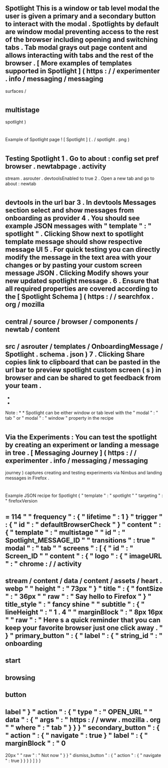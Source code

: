 #
Spotlight
This
is
a
window
or
tab
level
modal
the
user
is
given
a
primary
and
a
secondary
button
to
interact
with
the
modal
.
Spotlights
by
default
are
window
modal
preventing
access
to
the
rest
of
the
browser
including
opening
and
switching
tabs
.
Tab
modal
grays
out
page
content
and
allows
interacting
with
tabs
and
the
rest
of
the
browser
.
[
More
examples
of
templates
supported
in
Spotlight
]
(
https
:
/
/
experimenter
.
info
/
messaging
/
messaging
-
surfaces
/
#
multistage
-
spotlight
)
#
#
Example
of
Spotlight
page
!
[
Spotlight
]
(
.
/
spotlight
.
png
)
#
#
Testing
Spotlight
1
.
Go
to
about
:
config
set
pref
browser
.
newtabpage
.
activity
-
stream
.
asrouter
.
devtoolsEnabled
to
true
2
.
Open
a
new
tab
and
go
to
about
:
newtab
#
devtools
in
the
url
bar
3
.
In
devtools
Messages
section
select
and
show
messages
from
onboarding
as
provider
4
.
You
should
see
example
JSON
messages
with
"
template
"
:
"
spotlight
"
.
Clicking
Show
next
to
spotlight
template
message
should
show
respective
message
UI
5
.
For
quick
testing
you
can
directly
modify
the
message
in
the
text
area
with
your
changes
or
by
pasting
your
custom
screen
message
JSON
.
Clicking
Modify
shows
your
new
updated
spotlight
message
.
6
.
Ensure
that
all
required
properties
are
covered
according
to
the
[
Spotlight
Schema
]
(
https
:
/
/
searchfox
.
org
/
mozilla
-
central
/
source
/
browser
/
components
/
newtab
/
content
-
src
/
asrouter
/
templates
/
OnboardingMessage
/
Spotlight
.
schema
.
json
)
7
.
Clicking
Share
copies
link
to
clipboard
that
can
be
pasted
in
the
url
bar
to
preview
spotlight
custom
screen
(
s
)
in
browser
and
can
be
shared
to
get
feedback
from
your
team
.
-
*
*
Note
:
*
*
Spotlight
can
be
either
window
or
tab
level
with
the
"
modal
"
:
"
tab
"
or
"
modal
"
:
"
window
"
property
in
the
recipe
#
#
#
Via
the
Experiments
:
You
can
test
the
spotlight
by
creating
an
experiment
or
landing
a
message
in
tree
.
[
Messaging
Journey
]
(
https
:
/
/
experimenter
.
info
/
messaging
/
messaging
-
journey
)
captures
creating
and
testing
experiments
via
Nimbus
and
landing
messages
in
Firefox
.
#
#
#
Example
JSON
recipe
for
Spotlight
{
"
template
"
:
"
spotlight
"
"
targeting
"
:
"
firefoxVersion
>
=
114
"
"
frequency
"
:
{
"
lifetime
"
:
1
}
"
trigger
"
:
{
"
id
"
:
"
defaultBrowserCheck
"
}
"
content
"
:
{
"
template
"
:
"
multistage
"
"
id
"
:
"
Spotlight_MESSAGE_ID
"
"
transitions
"
:
true
"
modal
"
:
"
tab
"
"
screens
"
:
[
{
"
id
"
:
"
Screen_ID
"
"
content
"
:
{
"
logo
"
:
{
"
imageURL
"
:
"
chrome
:
/
/
activity
-
stream
/
content
/
data
/
content
/
assets
/
heart
.
webp
"
"
height
"
:
"
73px
"
}
"
title
"
:
{
"
fontSize
"
:
"
36px
"
"
raw
"
:
"
Say
hello
to
Firefox
"
}
"
title_style
"
:
"
fancy
shine
"
"
subtitle
"
:
{
"
lineHeight
"
:
"
1
.
4
"
"
marginBlock
"
:
"
8px
16px
"
"
raw
"
:
"
Here
s
a
quick
reminder
that
you
can
keep
your
favorite
browser
just
one
click
away
.
"
}
"
primary_button
"
:
{
"
label
"
:
{
"
string_id
"
:
"
onboarding
-
start
-
browsing
-
button
-
label
"
}
"
action
"
:
{
"
type
"
:
"
OPEN_URL
"
"
data
"
:
{
"
args
"
:
"
https
:
/
/
www
.
mozilla
.
org
"
"
where
"
:
"
tab
"
}
}
}
"
secondary_button
"
:
{
"
action
"
:
{
"
navigate
"
:
true
}
"
label
"
:
{
"
marginBlock
"
:
"
0
-
20px
"
"
raw
"
:
"
Not
now
"
}
}
"
dismiss_button
"
:
{
"
action
"
:
{
"
navigate
"
:
true
}
}
}
}
]
}
}
